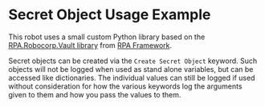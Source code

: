 # Secret Object Usage Example

This robot uses a small custom Python library based on the [RPA.Robocorp.Vault library](https://github.com/robocorp/rpaframework/blob/master/packages/main/src/RPA/Robocorp/Vault.py) from [RPA Framework](https://github.com/robocorp/rpaframework).

Secret objects can be created via the `Create Secret Object` keyword. Such objects will not be logged when used as stand alone variables, but can be accessed like dictionaries. The individual values can still be logged if used without consideration for how the various keywords log the arguments given to them and how you pass the values to them.

